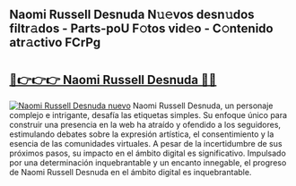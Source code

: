 ## Naomi Russell Desnuda N𝚞𝚎vos desn𝚞dos filtr𝚊dos - Parts-poU F𝚘tos vid𝚎o - C𝚘ntenido atr𝚊ctivo FCrPg

# <h2><a href="http://mb9q2o.tromn.icu/?c=Naomi+Russell+Desnuda">🔗👉👉👉 Naomi Russell Desnuda 🔗🔗</a></h2>

[![Naomi Russell Desnuda nuevo](https://i.imgur.com/pEAQMta.gif)](http://mb9q2o.tromn.icu/?c=Naomi+Russell+Desnuda)
Naomi Russell Desnuda, un personaje complejo e intrigante, desafía las etiquetas simples. Su enfoque único para construir una presencia en la web ha atraído y ofendido a los seguidores, estimulando debates sobre la expresión artística, el consentimiento y la esencia de las comunidades virtuales. A pesar de la incertidumbre de sus próximos pasos, su impacto en el ámbito digital es significativo. Impulsado por una determinación inquebrantable y un encanto innegable, el progreso de Naomi Russell Desnuda en el ámbito digital es inquebrantable.
